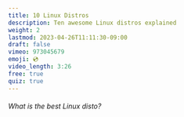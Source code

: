 ```yaml
---
title: 10 Linux Distros
description: Ten awesome Linux distros explained
weight: 2
lastmod: 2023-04-26T11:11:30-09:00
draft: false
vimeo: 973045679
emoji: 💿
video_length: 3:26
free: true
quiz: true
---
```


<quiz-modal options="Debian:Arch:Red Hat:The one that gets the job done" answer="The one that gets the job done" prize="10">
  <h6>What is the best Linux disto?</h6>  
</quiz-modal>
